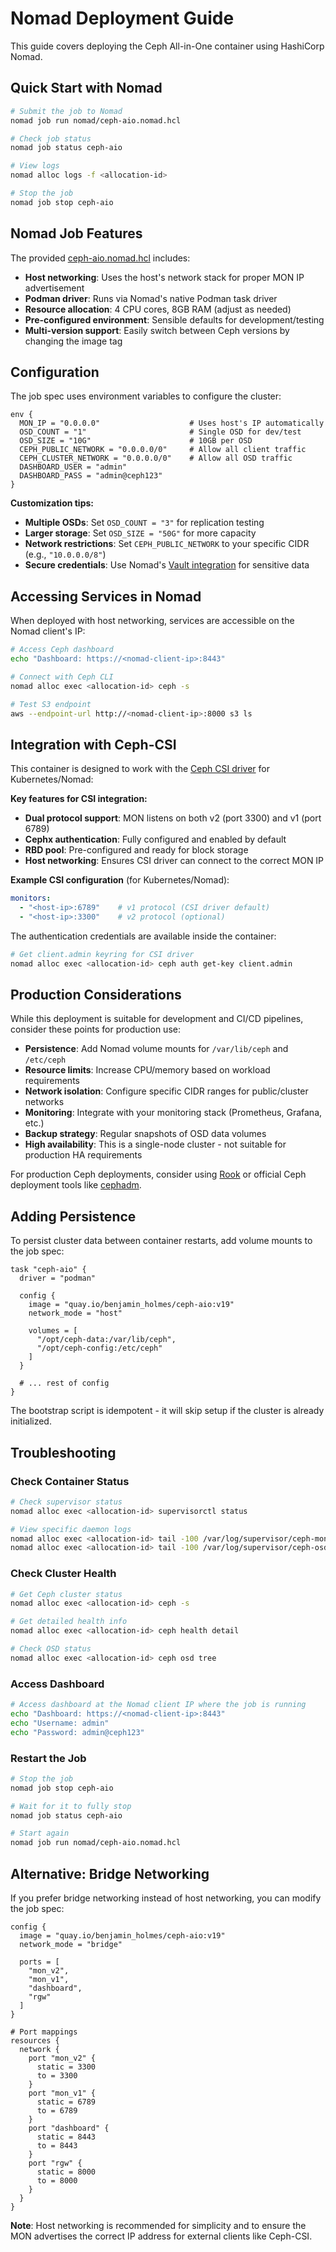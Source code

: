 # Nomad Deployment Guide

This guide covers deploying the Ceph All-in-One container using HashiCorp Nomad.

## Quick Start with Nomad

```bash
# Submit the job to Nomad
nomad job run nomad/ceph-aio.nomad.hcl

# Check job status
nomad job status ceph-aio

# View logs
nomad alloc logs -f <allocation-id>

# Stop the job
nomad job stop ceph-aio
```

## Nomad Job Features

The provided [ceph-aio.nomad.hcl](ceph-aio.nomad.hcl) includes:

- **Host networking**: Uses the host's network stack for proper MON IP advertisement
- **Podman driver**: Runs via Nomad's native Podman task driver
- **Resource allocation**: 4 CPU cores, 8GB RAM (adjust as needed)
- **Pre-configured environment**: Sensible defaults for development/testing
- **Multi-version support**: Easily switch between Ceph versions by changing the image tag

## Configuration

The job spec uses environment variables to configure the cluster:

```hcl
env {
  MON_IP = "0.0.0.0"                    # Uses host's IP automatically
  OSD_COUNT = "1"                       # Single OSD for dev/test
  OSD_SIZE = "10G"                      # 10GB per OSD
  CEPH_PUBLIC_NETWORK = "0.0.0.0/0"     # Allow all client traffic
  CEPH_CLUSTER_NETWORK = "0.0.0.0/0"    # Allow all OSD traffic
  DASHBOARD_USER = "admin"
  DASHBOARD_PASS = "admin@ceph123"
}
```

**Customization tips:**
- **Multiple OSDs**: Set `OSD_COUNT = "3"` for replication testing
- **Larger storage**: Set `OSD_SIZE = "50G"` for more capacity
- **Network restrictions**: Set `CEPH_PUBLIC_NETWORK` to your specific CIDR (e.g., `"10.0.0.0/8"`)
- **Secure credentials**: Use Nomad's [Vault integration](https://developer.hashicorp.com/nomad/docs/job-specification/template#vault-integration) for sensitive data

## Accessing Services in Nomad

When deployed with host networking, services are accessible on the Nomad client's IP:

```bash
# Access Ceph dashboard
echo "Dashboard: https://<nomad-client-ip>:8443"

# Connect with Ceph CLI
nomad alloc exec <allocation-id> ceph -s

# Test S3 endpoint
aws --endpoint-url http://<nomad-client-ip>:8000 s3 ls
```

## Integration with Ceph-CSI

This container is designed to work with the [Ceph CSI driver](https://github.com/ceph/ceph-csi) for Kubernetes/Nomad:

**Key features for CSI integration:**
- **Dual protocol support**: MON listens on both v2 (port 3300) and v1 (port 6789)
- **Cephx authentication**: Fully configured and enabled by default
- **RBD pool**: Pre-configured and ready for block storage
- **Host networking**: Ensures CSI driver can connect to the correct MON IP

**Example CSI configuration** (for Kubernetes/Nomad):
```yaml
monitors:
  - "<host-ip>:6789"    # v1 protocol (CSI driver default)
  - "<host-ip>:3300"    # v2 protocol (optional)
```

The authentication credentials are available inside the container:
```bash
# Get client.admin keyring for CSI driver
nomad alloc exec <allocation-id> ceph auth get-key client.admin
```

## Production Considerations

While this deployment is suitable for development and CI/CD pipelines, consider these points for production use:

- **Persistence**: Add Nomad volume mounts for `/var/lib/ceph` and `/etc/ceph`
- **Resource limits**: Increase CPU/memory based on workload requirements
- **Network isolation**: Configure specific CIDR ranges for public/cluster networks
- **Monitoring**: Integrate with your monitoring stack (Prometheus, Grafana, etc.)
- **Backup strategy**: Regular snapshots of OSD data volumes
- **High availability**: This is a single-node cluster - not suitable for production HA requirements

For production Ceph deployments, consider using [Rook](https://rook.io/) or official Ceph deployment tools like [cephadm](https://docs.ceph.com/en/latest/cephadm/).

## Adding Persistence

To persist cluster data between container restarts, add volume mounts to the job spec:

```hcl
task "ceph-aio" {
  driver = "podman"

  config {
    image = "quay.io/benjamin_holmes/ceph-aio:v19"
    network_mode = "host"

    volumes = [
      "/opt/ceph-data:/var/lib/ceph",
      "/opt/ceph-config:/etc/ceph"
    ]
  }

  # ... rest of config
}
```

The bootstrap script is idempotent - it will skip setup if the cluster is already initialized.

## Troubleshooting

### Check Container Status

```bash
# Check supervisor status
nomad alloc exec <allocation-id> supervisorctl status

# View specific daemon logs
nomad alloc exec <allocation-id> tail -100 /var/log/supervisor/ceph-mon.log
nomad alloc exec <allocation-id> tail -100 /var/log/supervisor/ceph-osd-0.log
```

### Check Cluster Health

```bash
# Get Ceph cluster status
nomad alloc exec <allocation-id> ceph -s

# Get detailed health info
nomad alloc exec <allocation-id> ceph health detail

# Check OSD status
nomad alloc exec <allocation-id> ceph osd tree
```

### Access Dashboard

```bash
# Access dashboard at the Nomad client IP where the job is running
echo "Dashboard: https://<nomad-client-ip>:8443"
echo "Username: admin"
echo "Password: admin@ceph123"
```

### Restart the Job

```bash
# Stop the job
nomad job stop ceph-aio

# Wait for it to fully stop
nomad job status ceph-aio

# Start again
nomad job run nomad/ceph-aio.nomad.hcl
```

## Alternative: Bridge Networking

If you prefer bridge networking instead of host networking, you can modify the job spec:

```hcl
config {
  image = "quay.io/benjamin_holmes/ceph-aio:v19"
  network_mode = "bridge"

  ports = [
    "mon_v2",
    "mon_v1",
    "dashboard",
    "rgw"
  ]
}

# Port mappings
resources {
  network {
    port "mon_v2" {
      static = 3300
      to = 3300
    }
    port "mon_v1" {
      static = 6789
      to = 6789
    }
    port "dashboard" {
      static = 8443
      to = 8443
    }
    port "rgw" {
      static = 8000
      to = 8000
    }
  }
}
```

**Note**: Host networking is recommended for simplicity and to ensure the MON advertises the correct IP address for external clients like Ceph-CSI.
